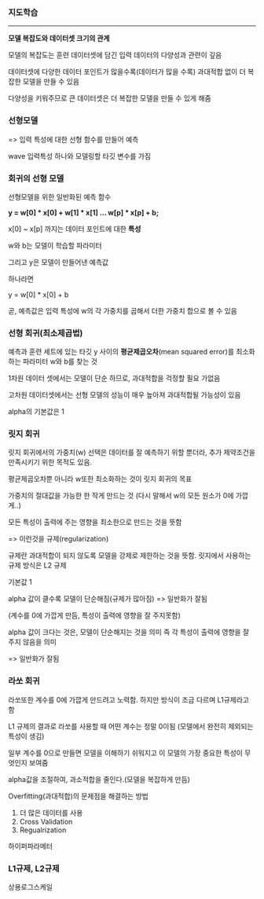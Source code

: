 ### 지도학습

---

**모델 복잡도와 데이터셋 크기의 관계**

모델의 복잡도는 훈련 데이터셋에 담긴 입력 데이터의 다양성과 관련이 깊음

데이터셋에 다양한 데이터 포인트가 많을수록(데이터가 많을 수록) 과대적합 없이 더 복잡한 모델을 만들 수 있음

다양성을 키워주므로 큰 데이터셋은 더 복잡한 모델을 만들 수 있게 해줌



### 선형모델

=> 입력 특성에 대한 선형 함수를 만들어 예측

wave 입력특성 하나와 모델링할 타깃 변수를 가짐

### 회귀의 선형 모델

선형모델을 위한 일반화된 예측 함수

**y = w[0] \* x[0] + w[1] * x[1] ... w[p] * x[p] + b;**

x[0] ~ x[p] 까지는 데이터 포인트에 대한 **특성**

w와 b는 모델이 학습할 파라미터

그리고 y은 모델이 만들어낸 예측값

하나라면 

y = w[0] * x[0] + b

곧, 예측값은 입력 특성에 w의 각 가중치를 곱해서 더한 가중치 합으로 볼 수 있음



### 선형 회귀(최소제곱법)

예측과 훈련 세트에 있는 타깃 y 사이의 **평균제곱오차**(mean squared error)를 최소화하는 파라미터 w와 b를 찾는 것

1차원 데이터 셋에서는 모델이 단순 하므로, 과대적합을 걱정할 필요 가없음

고차원 데이터셋에서는 선형 모델의 성능이 매우 높아져 과대적합될 가능성이 있음





alpha의 기본값은 1

### 릿지 회귀

릿지 회귀에서의 가중치(w) 선택은 데이터를 잘 예측하기 위할 뿐더라, 추가 제약조건을 만족시키기 위한 목적도 있음.

평균제곱오차뿐 아니라 w또한 최소화하는 것이 릿지 회귀의 목표



가중치의 절대값을 가능한 한 작게 만드는 것 (다시 말해서 w의 모든 원소가 0에 가깝게..)

모든 특성이 출력에 주는 영향을 최소한으로 만드는 것을 뜻함

=> 이런것을 규제(regularization)

규제란 과대적합이 되지 않도록 모델을 강제로 제한하는 것을 뜻함. 릿지에서 사용하는 규제 방식은 L2 규제



기본값 1

alpha 값이 클수록 모델이 단순해짐(규제가 많아짐) => 일반화가 잘됨

(계수를 0에 가깝게 만듬, 특성이 출력에 영향을 잘 주지못함)

alpha 값이 크다는 것은, 모델이 단순해지는 것을 의미 즉 각 특성이 출력에 영향을 잘 주지 않음을 의미

=> 일반화가 잘됨



### 라쏘 회귀

라쏘또한 계수를 0에 가깝게 만드려고 노력함. 하지만 방식이 조금 다르며 L1규제라고 함

L1 규제의 결과로 라쏘를 사용할 때 어떤 계수는 정말 0이됨 (모델에서 완전히 제외되는 특성이 생김)

일부 계수를 0으로 만들면 모델을 이해하기 쉬워지고 이 모델의 가장 중요한 특성이 무엇인지 보여줌



alpha값을 조절하여, 과소적합을 줄인다.(모델을 복잡하게 만듬)



Overfitting(과대적합)의 문제점을 해결하는 방법

1. 더 많은 데이터를 사용
2. Cross Validation
3. Regualrization

하이퍼파라메터

### L1규제, L2규제



상용로그스케일